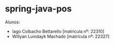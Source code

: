 # spring-java-pos

Alunos:
- Iago Colbacho Bettarello [matrícula nº: 22310]
- Willyan Luindayk Machado [matrícula nº: 22327]


